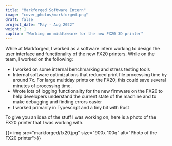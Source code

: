 ```yaml
---
title: "Markforged Software Intern"
image: "cover_photos/markforged.png"
draft: false
project_date: "May - Aug 2022"
weight: 1
caption: "Working on middleware for the new FX20 3D printer"
---
```


While at Markforged, I worked as a software intern working to design the user interface and functionality of the new FX20 printers. While on the team, I worked on the following:

- I worked on some internal benchmarking and stress testing tools
- Internal software optimizations that reduced print file processing time by around 7x. For large multiday prints on the FX20, this could save several minutes of processing time.
- Wrote lots of logging functionality for the new firmware on the FX20 to help developers understand the current state of the machine and to make debugging and finding errors easier
- I worked primarily in Typescript and a tiny bit with Rust

To give you an idea of the stuff I was working on, here is a photo of the FX20 printer that I was working with. 

{{< img src="markforged/fx20.jpg" size="900x 100q" alt="Photo of the FX20 printer">}}